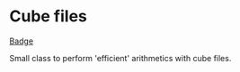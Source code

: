# Cube files



[Badge](https://github.com/kjappelbaum/cubes/workflows/pythonpackage/badge.svg)



Small class to perform 'efficient' arithmetics with cube files.
